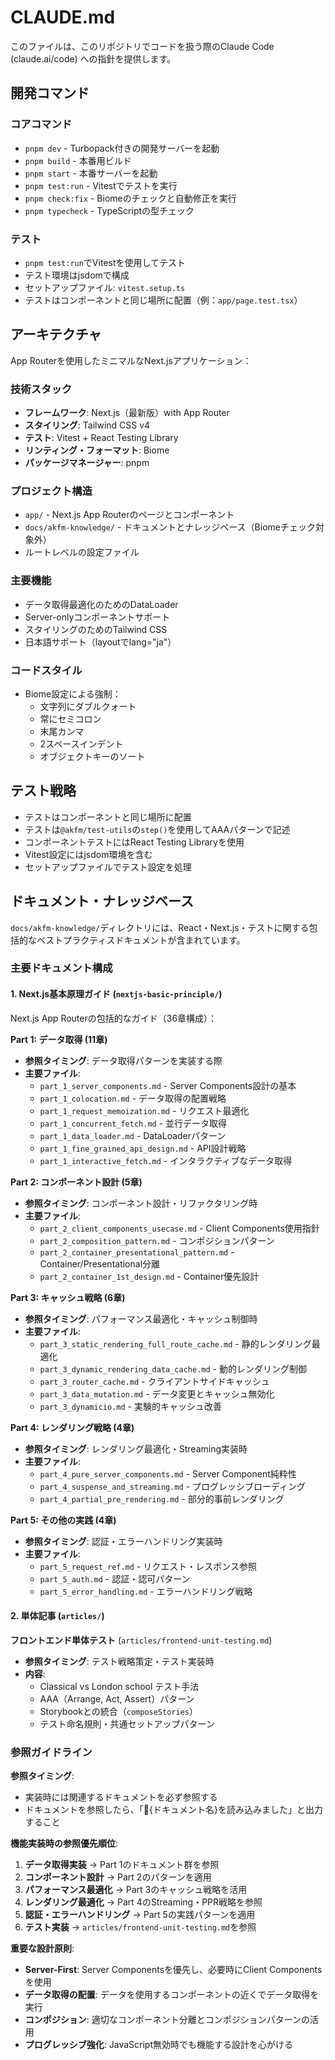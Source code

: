 # CLAUDE.md

このファイルは、このリポジトリでコードを扱う際のClaude Code (claude.ai/code) への指針を提供します。

## 開発コマンド

### コアコマンド
- `pnpm dev` - Turbopack付きの開発サーバーを起動
- `pnpm build` - 本番用ビルド
- `pnpm start` - 本番サーバーを起動
- `pnpm test:run` - Vitestでテストを実行
- `pnpm check:fix` - Biomeのチェックと自動修正を実行
- `pnpm typecheck` - TypeScriptの型チェック

### テスト
- `pnpm test:run`でVitestを使用してテスト
- テスト環境はjsdomで構成
- セットアップファイル: `vitest.setup.ts`
- テストはコンポーネントと同じ場所に配置（例：`app/page.test.tsx`）

## アーキテクチャ

App Routerを使用したミニマルなNext.jsアプリケーション：

### 技術スタック
- **フレームワーク**: Next.js（最新版）with App Router
- **スタイリング**: Tailwind CSS v4
- **テスト**: Vitest + React Testing Library
- **リンティング・フォーマット**: Biome
- **パッケージマネージャー**: pnpm

### プロジェクト構造
- `app/` - Next.js App Routerのページとコンポーネント
- `docs/akfm-knowledge/` - ドキュメントとナレッジベース（Biomeチェック対象外）
- ルートレベルの設定ファイル

### 主要機能
- データ取得最適化のためのDataLoader
- Server-onlyコンポーネントサポート
- スタイリングのためのTailwind CSS
- 日本語サポート（layoutでlang="ja"）

### コードスタイル
- Biome設定による強制：
  - 文字列にダブルクォート
  - 常にセミコロン
  - 末尾カンマ
  - 2スペースインデント
  - オブジェクトキーのソート

## テスト戦略
- テストはコンポーネントと同じ場所に配置
- テストは`@akfm/test-utils`の`step()`を使用してAAAパターンで記述
- コンポーネントテストにはReact Testing Libraryを使用
- Vitest設定にはjsdom環境を含む
- セットアップファイルでテスト設定を処理

## ドキュメント・ナレッジベース

`docs/akfm-knowledge/`ディレクトリには、React・Next.js・テストに関する包括的なベストプラクティスドキュメントが含まれています。

### 主要ドキュメント構成

#### 1. Next.js基本原理ガイド (`nextjs-basic-principle/`)
Next.js App Routerの包括的なガイド（36章構成）：

**Part 1: データ取得 (11章)**
- **参照タイミング**: データ取得パターンを実装する際
- **主要ファイル**:
  - `part_1_server_components.md` - Server Components設計の基本
  - `part_1_colocation.md` - データ取得の配置戦略
  - `part_1_request_memoization.md` - リクエスト最適化
  - `part_1_concurrent_fetch.md` - 並行データ取得
  - `part_1_data_loader.md` - DataLoaderパターン
  - `part_1_fine_grained_api_design.md` - API設計戦略
  - `part_1_interactive_fetch.md` - インタラクティブなデータ取得

**Part 2: コンポーネント設計 (5章)**
- **参照タイミング**: コンポーネント設計・リファクタリング時
- **主要ファイル**:
  - `part_2_client_components_usecase.md` - Client Components使用指針
  - `part_2_composition_pattern.md` - コンポジションパターン
  - `part_2_container_presentational_pattern.md` - Container/Presentational分離
  - `part_2_container_1st_design.md` - Container優先設計

**Part 3: キャッシュ戦略 (6章)**
- **参照タイミング**: パフォーマンス最適化・キャッシュ制御時
- **主要ファイル**:
  - `part_3_static_rendering_full_route_cache.md` - 静的レンダリング最適化
  - `part_3_dynamic_rendering_data_cache.md` - 動的レンダリング制御
  - `part_3_router_cache.md` - クライアントサイドキャッシュ
  - `part_3_data_mutation.md` - データ変更とキャッシュ無効化
  - `part_3_dynamicio.md` - 実験的キャッシュ改善

**Part 4: レンダリング戦略 (4章)**
- **参照タイミング**: レンダリング最適化・Streaming実装時
- **主要ファイル**:
  - `part_4_pure_server_components.md` - Server Component純粋性
  - `part_4_suspense_and_streaming.md` - プログレッシブローディング
  - `part_4_partial_pre_rendering.md` - 部分的事前レンダリング

**Part 5: その他の実践 (4章)**
- **参照タイミング**: 認証・エラーハンドリング実装時
- **主要ファイル**:
  - `part_5_request_ref.md` - リクエスト・レスポンス参照
  - `part_5_auth.md` - 認証・認可パターン
  - `part_5_error_handling.md` - エラーハンドリング戦略

#### 2. 単体記事 (`articles/`)
**フロントエンド単体テスト** (`articles/frontend-unit-testing.md`)
- **参照タイミング**: テスト戦略策定・テスト実装時
- **内容**: 
  - Classical vs London school テスト手法
  - AAA（Arrange, Act, Assert）パターン
  - Storybookとの統合（`composeStories`）
  - テスト命名規則・共通セットアップパターン

### 参照ガイドライン

**参照タイミング**:
- 実装時には関連するドキュメントを必ず参照する
- ドキュメントを参照したら、「📖{ドキュメント名}を読み込みました」と出力すること

**機能実装時の参照優先順位**:
1. **データ取得実装** → Part 1のドキュメント群を参照
2. **コンポーネント設計** → Part 2のパターンを適用
3. **パフォーマンス最適化** → Part 3のキャッシュ戦略を活用
4. **レンダリング最適化** → Part 4のStreaming・PPR戦略を参照
5. **認証・エラーハンドリング** → Part 5の実践パターンを適用
6. **テスト実装** → `articles/frontend-unit-testing.md`を参照

**重要な設計原則**:
- **Server-First**: Server Componentsを優先し、必要時にClient Componentsを使用
- **データ取得の配置**: データを使用するコンポーネントの近くでデータ取得を実行
- **コンポジション**: 適切なコンポーネント分離とコンポジションパターンの活用
- **プログレッシブ強化**: JavaScript無効時でも機能する設計を心がける